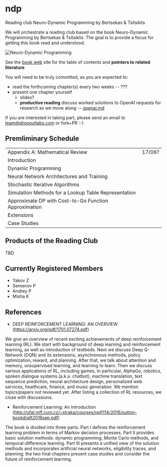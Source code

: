 # ndp
Reading club Neuro-Dynamic Programming by Bertsekas & Tsitsiklis

We will orchestrate a reading club based on the book Neuro-Dynamic Programming by Bertsekas & Tsitsiklis. The goal is to provide a focus for getting this book read and understood.

![Neuro-Dynamic Programming](http://athenasc.com/ndpcover.gif)

See the [book web](http://athenasc.com/ndpbook.html) site for the table of contents and **pointers to related literature**

You will need to be truly committed, as you are expected to:

- read the forthcoming chapter(s) every two weeks -- ???
- present one chapter yourself
    - slides? 
    - **productive reading** discuss worked solutions to OpenAI requests for research as we move along -- [openai.md](/openai.md)

If you are interested in taking part, please send an email to [team@dropoutlabs.com](mailto:team@dropoutlabs.com) or fork+PR :-)

## Premliminary Schedule

|                                                       |        |
|-------------------------------------------------------|--------|
| Appendix A: Mathematical Review                       | 17/06? |
| Introduction                                          |        |
| Dynamic Programming                                   |        |
| Neural Network Architectures and Training             |        |
| Stochastic Iterative Algorithms                       |        |
| Simulation Methods for a Lookup Table Representation  |        |
| Approximate DP with Cost-to-Go Function Approximation |        |
| Extensions                                            |        |
| Case Studies                                          |        |


## Products of the Reading Club

TBD

## Currently Registered Members

- Yakov Z 
- Semenov P
- Andrey P
- Misha K


## References
* DEEP REINFORCEMENT LEARNING: AN OVERVIEW (https://arxiv.org/pdf/1701.07274.pdf)

We give an overview of recent exciting achievements of deep reinforcement learning
(RL). We start with background of deep learning and reinforcement learning,
as well as introduction of testbeds. Next we discuss Deep Q-Network (DQN) and
its extensions, asynchronous methods, policy optimization, reward, and planning.
After that, we talk about attention and memory, unsupervised learning, and learning
to learn. Then we discuss various applications of RL, including games, in
particular, AlphaGo, robotics, spoken dialogue systems (a.k.a. chatbot), machine
translation, text sequence prediction, neural architecture design, personalized web
services, healthcare, finance, and music generation. We mention topics/papers not
reviewed yet. After listing a collection of RL resources, we close with discussions.

* Reinforcement Learning: An Introduction (http://ufal.mff.cuni.cz/~straka/courses/npfl114/2016/sutton-bookdraft2016sep.pdf)

The book is divided into three parts. Part I defines the reinforcement learning problem in terms of Markov decision processes. Part II provides basic solution methods: dynamic programming, Monte Carlo methods, and temporal-difference learning. Part III presents a unified view of the solution methods and incorporates artificial neural networks, eligibility traces, and planning; the two final chapters present case studies and consider the future of reinforcement learning.
